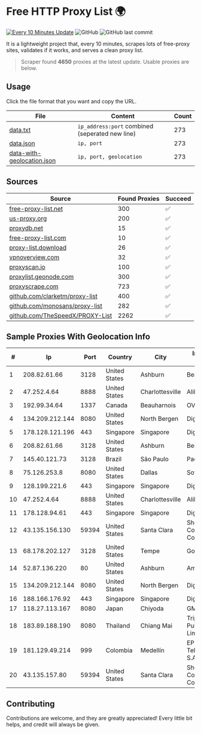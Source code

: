 
# Free HTTP Proxy List 🌍

[![Every 10 Minutes Update](https://github.com/mertguvencli/http-proxy-list/actions/workflows/main.yml/badge.svg?branch=main)](https://github.com/mertguvencli/http-proxy-list/actions/workflows/main.yml)
![GitHub](https://img.shields.io/github/license/mertguvencli/http-proxy-list)
![GitHub last commit](https://img.shields.io/github/last-commit/mertguvencli/http-proxy-list)

It is a lightweight project that, every 10 minutes, scrapes lots of free-proxy sites, validates if it works, and serves a clean proxy list.


> Scraper found **4650** proxies at the latest update. Usable proxies are below.

## Usage

Click the file format that you want and copy the URL.


|File|Content|Count|
|----|-------|-----|
|[data.txt](https://raw.githubusercontent.com/mertguvencli/http-proxy-list/main/proxy-list/data.txt)|`ip_address:port` combined (seperated new line)|273|
|[data.json](https://raw.githubusercontent.com/mertguvencli/http-proxy-list/main/proxy-list/data.json)|`ip, port`|273|
|[data-with-geolocation.json](https://raw.githubusercontent.com/mertguvencli/http-proxy-list/main/proxy-list/data-with-geolocation.json)|`ip, port, geolocation`|273|

## Sources

|Source|Found Proxies|Succeed|
|------|-------------|-------|
|[free-proxy-list.net](https://free-proxy-list.net)|300|✅|
|[us-proxy.org](https://www.us-proxy.org)|200|✅|
|[proxydb.net](http://proxydb.net)|15|✅|
|[free-proxy-list.com](https://free-proxy-list.com/?page=&port=&type%5B%5D=http&type%5B%5D=https&up_time=0&search=Search)|10|✅|
|[proxy-list.download](https://www.proxy-list.download/HTTP)|26|✅|
|[vpnoverview.com](https://vpnoverview.com/privacy/anonymous-browsing/free-proxy-servers)|32|✅|
|[proxyscan.io](https://www.proxyscan.io)|100|✅|
|[proxylist.geonode.com](https://proxylist.geonode.com/api/proxy-list?limit=300&page=1&sort_by=lastChecked&sort_type=desc&protocols=http,https)|300|✅|
|[proxyscrape.com](https://api.proxyscrape.com/v2/?request=displayproxies&protocol=http&timeout=10000&country=all&ssl=all&anonymity=all)|723|✅|
|[github.com/clarketm/proxy-list](https://raw.githubusercontent.com/clarketm/proxy-list/master/proxy-list-raw.txt)|400|✅|
|[github.com/monosans/proxy-list](https://raw.githubusercontent.com/monosans/proxy-list/main/proxies/http.txt)|282|✅|
|[github.com/TheSpeedX/PROXY-List](https://raw.githubusercontent.com/TheSpeedX/PROXY-List/master/http.txt)|2262|✅|


## Sample Proxies With Geolocation Info

|#|Ip|Port|Country|City|Internet Service Provider|
|-|--|----|-------|----|-------------------------|
|1|208.82.61.66|3128|United States|Ashburn|Bernardi Sounds|
|2|47.252.4.64|8888|United States|Charlottesville|Alibaba.com LLC|
|3|192.99.34.64|1337|Canada|Beauharnois|OVH SAS|
|4|134.209.212.144|8080|United States|North Bergen|DigitalOcean, LLC|
|5|178.128.121.196|443|Singapore|Singapore|DigitalOcean, LLC|
|6|208.82.61.66|3128|United States|Ashburn|Bernardi Sounds|
|7|145.40.121.73|3128|Brazil|São Paulo|Packet Host, Inc.|
|8|75.126.253.8|8080|United States|Dallas|SoftLayer|
|9|128.199.221.6|443|Singapore|Singapore|DigitalOcean, LLC|
|10|47.252.4.64|8888|United States|Charlottesville|Alibaba.com LLC|
|11|178.128.94.61|443|Singapore|Singapore|DigitalOcean, LLC|
|12|43.135.156.130|59394|United States|Santa Clara|Shenzhen Tencent Computer Systems Company Limited|
|13|68.178.202.127|3128|United States|Tempe|GoDaddy.com, LLC|
|14|52.87.136.220|80|United States|Ashburn|Amazon.com, Inc.|
|15|134.209.212.144|8080|United States|North Bergen|DigitalOcean, LLC|
|16|188.166.176.92|443|Singapore|Singapore|DigitalOcean, LLC|
|17|118.27.113.167|8080|Japan|Chiyoda|GMO Internet, Inc.|
|18|183.89.188.190|8080|Thailand|Chiang Mai|Triple T Broadband Public Company Limited|
|19|181.129.49.214|999|Colombia|Medellín|EPM Telecomunicaciones S.A. E.S.P.|
|20|43.135.157.80|59394|United States|Santa Clara|Shenzhen Tencent Computer Systems Company Limited|



## Contributing

Contributions are welcome, and they are greatly appreciated! Every
little bit helps, and credit will always be given.


